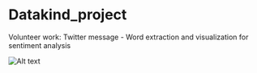 # Datakind_project
Volunteer work: Twitter message - Word extraction and visualization for sentiment analysis

![Alt text](https://cloud.githubusercontent.com/assets/8406415/12817736/83469bb8-cb8e-11e5-9e98-fa0ad71b45ed.jpeg "Word cloud for sentiment analysis")

